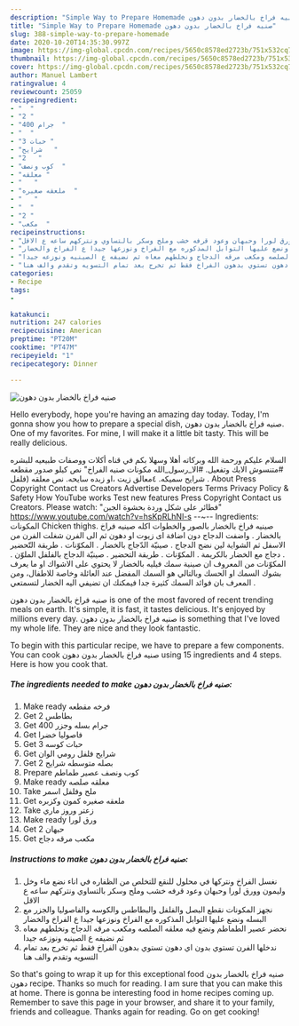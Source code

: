 ```yaml
---
description: "Simple Way to Prepare Homemade صنيه فراخ بالخضار بدون دهون"
title: "Simple Way to Prepare Homemade صنيه فراخ بالخضار بدون دهون"
slug: 388-simple-way-to-prepare-homemade
date: 2020-10-20T14:35:30.997Z
image: https://img-global.cpcdn.com/recipes/5650c8578ed2723b/751x532cq70/الصورة-الرئيسية-لوصفةصنيه-فراخ-بالخضار-بدون-دهون.jpg
thumbnail: https://img-global.cpcdn.com/recipes/5650c8578ed2723b/751x532cq70/الصورة-الرئيسية-لوصفةصنيه-فراخ-بالخضار-بدون-دهون.jpg
cover: https://img-global.cpcdn.com/recipes/5650c8578ed2723b/751x532cq70/الصورة-الرئيسية-لوصفةصنيه-فراخ-بالخضار-بدون-دهون.jpg
author: Manuel Lambert
ratingvalue: 4
reviewcount: 25059
recipeingredient:
- "  "
- "2 "
- "400 جرام  "
- "  "
- "3 حبات "
- "شرايح   "
- "2   "
- "كوب ونصف  "
- "معلقه "
- "   "
- "ملعقه صغيره  "
- "   "
- "  "
- "2 "
- "مكعب  "
recipeinstructions:
- "نغسل الفراخ ونتركها في محلول للنقع للتخلص من الظفاره في اناء نضع ماء وخل وليمون وورق لورا وحبهان وعود قرفه خشب وملح وسكر بالتساوي ونتركهم ساعه ع الاقل"
- "نجهز المكونات نقطع البصل والفلفل والبطاطس والكوسه والفاصوليا والجزر مع البسله ونضع عليها التوابل المذكوره مع الفراخ ونوزعها جيدا ع الفراخ والخضار"
- "نحضر عصير الطماطم ونضع فيه معلقه الصلصه ومكعب مرقه الدجاج ونخلطهم معاه ثم نضيفه ع الصينيه ونوزعه جيدا"
- "ندخلها الفرن تستوي بدون اي دهون تستوي بدهون الفراخ فقط ثم تخرج بعد تمام التسويه وتقدم والف هنا"
categories:
- Recipe
tags:
- 

katakunci:  
nutrition: 247 calories
recipecuisine: American
preptime: "PT20M"
cooktime: "PT47M"
recipeyield: "1"
recipecategory: Dinner

---
```



![صنيه فراخ بالخضار بدون دهون](https://img-global.cpcdn.com/recipes/5650c8578ed2723b/751x532cq70/الصورة-الرئيسية-لوصفةصنيه-فراخ-بالخضار-بدون-دهون.jpg)

Hello everybody, hope you're having an amazing day today. Today, I'm gonna show you how to prepare a special dish, صنيه فراخ بالخضار بدون دهون. One of my favorites. For mine, I will make it a little bit tasty. This will be really delicious.

السلام عليكم ورحمة الله وبركاته أهلا وسهلا بكم في قناه أكلات ووصفات طبيعيه للبشره #متنسوش الايك وتفعيل. #الا_رسول_الله مكونات صنيه الفراخ&#34; نص كيلو صدور مقطعه شرايح سميكه. ٤معالق زيت ،او زبده سايحه. نص معلقه (فلفل . About Press Copyright Contact us Creators Advertise Developers Terms Privacy Policy &amp; Safety How YouTube works Test new features Press Copyright Contact us Creators. Please watch: &#34;فطائر على شكل وردة بحشوة الجبن&#34; https://www.youtube.com/watch?v=hsKpRLhNl-s --~-- Ingredients: المكونات Chicken thighs. صينيه فراخ بالخضار بالصور والخطوات اكله صينيه فراخ بالخضار . واضفت الدجاج دون اضافة اى زيوت او دهون ثم الى الفرن شغلت الفرن من الاسفل ثم الشواية لين نضج الدجاج . صينيّة الدّجاج بالخضار . المكوّنات . طريقة التّحضير . دجاج مع الخضار بالكريمة . المكوّنات . طريقة التحضير . صينيّة الدجاج بالفلفل الملوّن . المكوّنات من المعروف ان صينية سمك فيليه بالخضار لا يحتوي على الاشواك او ما يعرف بشوك السمك او الحسك وبالتالي هو السمك المفضل عند العائلة وخاصة للاطفال، ومن المعرف بان فوائد السمك كثيرة جدا فيمكنك ان تضيفي اليه الخضار لتسمتعي .

صنيه فراخ بالخضار بدون دهون is one of the most favored of recent trending meals on earth. It's simple, it is fast, it tastes delicious. It's enjoyed by millions every day. صنيه فراخ بالخضار بدون دهون is something that I've loved my whole life. They are nice and they look fantastic.


To begin with this particular recipe, we have to prepare a few components. You can cook صنيه فراخ بالخضار بدون دهون using 15 ingredients and 4 steps. Here is how you cook that.

<!--inarticleads1-->

##### The ingredients needed to make صنيه فراخ بالخضار بدون دهون:

1. Make ready  فرخه مقطعه
1. Get 2 بطاطس
1. Get 400 جرام بسله وجزر
1. Get  فاصوليا خضرا
1. Get 3 حبات كوسه
1. Get شرايح فلفل رومي الوان
1. Get 2 بصله متوسطه شرايح
1. Prepare كوب ونصف عصير طماطم
1. Make ready معلقه صلصه
1. Take  ملح وفلفل اسمر
1. Get ملعقه صغيره كمون وكزبره
1. Take  زعتر وروز ماري
1. Make ready  ورق لورا
1. Get 2 حبهان
1. Get مكعب مرقه دجاج




<!--inarticleads2-->

##### Instructions to make صنيه فراخ بالخضار بدون دهون:

1. نغسل الفراخ ونتركها في محلول للنقع للتخلص من الظفاره في اناء نضع ماء وخل وليمون وورق لورا وحبهان وعود قرفه خشب وملح وسكر بالتساوي ونتركهم ساعه ع الاقل
1. نجهز المكونات نقطع البصل والفلفل والبطاطس والكوسه والفاصوليا والجزر مع البسله ونضع عليها التوابل المذكوره مع الفراخ ونوزعها جيدا ع الفراخ والخضار
1. نحضر عصير الطماطم ونضع فيه معلقه الصلصه ومكعب مرقه الدجاج ونخلطهم معاه ثم نضيفه ع الصينيه ونوزعه جيدا
1. ندخلها الفرن تستوي بدون اي دهون تستوي بدهون الفراخ فقط ثم تخرج بعد تمام التسويه وتقدم والف هنا




So that's going to wrap it up for this exceptional food صنيه فراخ بالخضار بدون دهون recipe. Thanks so much for reading. I am sure that you can make this at home. There is gonna be interesting food in home recipes coming up. Remember to save this page in your browser, and share it to your family, friends and colleague. Thanks again for reading. Go on get cooking!
